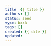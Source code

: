 ```yaml
---
title: {{ title }}
authors: []
status: seed
type: book
tags: []
created: {{ date }}
updated:
---
```


#
